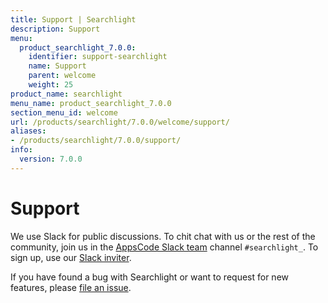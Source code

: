 ```yaml
---
title: Support | Searchlight
description: Support
menu:
  product_searchlight_7.0.0:
    identifier: support-searchlight
    name: Support
    parent: welcome
    weight: 25
product_name: searchlight
menu_name: product_searchlight_7.0.0
section_menu_id: welcome
url: /products/searchlight/7.0.0/welcome/support/
aliases:
- /products/searchlight/7.0.0/support/
info:
  version: 7.0.0
---
```


# Support

We use Slack for public discussions. To chit chat with us or the rest of the community, join us in the [AppsCode Slack team](https://appscode.slack.com/messages/C8M7LT2QK/details/) channel `#searchlight_`. To sign up, use our [Slack inviter](https://slack.appscode.com/).

If you have found a bug with Searchlight or want to request for new features, please [file an issue](https://github.com/appscode/searchlight/issues/new).
